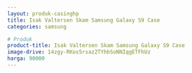 ```yaml
---
layout: produk-casinghp
title: Isak Valtersen Skam Samsung Galaxy S9 Case
categories: samsung

# Produk
product-title: Isak Valtersen Skam Samsung Galaxy S9 Case
image-drive: 14zgy-RKos5rsaz2TYhbSoNNIqgETFhUz
harga: 90000
---
```

